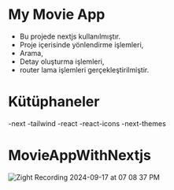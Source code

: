 # My Movie App
- Bu projede nextjs kullanılmıştır.
- Proje içerisinde yönlendirme işlemleri,
- Arama,
- Detay oluşturma işlemleri,
- router lama işlemleri gerçekleştirilmiştir.

# Kütüphaneler
-next
-tailwind
-react
-react-icons
-next-themes

# MovieAppWithNextjs
![Zight Recording 2024-09-17 at 07 08 37 PM](https://github.com/user-attachments/assets/30ec5602-b5fe-42a0-9175-a00a01a78ba6)
